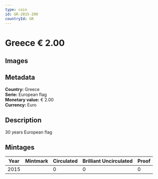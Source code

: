 ```yaml
---
type: coin
id: GR-2015-200
countryId: GR
---
```


# Greece € 2.00

## Images


## Metadata

**Country:** Greece\
**Serie:** European flag\
**Monetary value:** € 2.00\
**Currency:** Euro

## Description
30 years European flag

## Mintages
| Year | Mintmark | Circulated | Brilliant Uncirculated | Proof |
| ---- | -------- | ---------- | ---------------------- | ----- |
| 2015 |  | 0| 0 | 0 |
